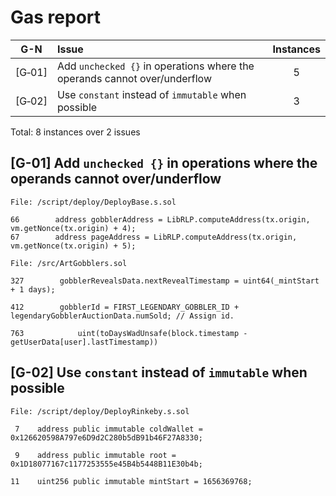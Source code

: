 # Gas report

| G-N    |Issue|Instances|
|:------:|:----|:-------:|
| [G&#x2011;01] | Add `unchecked {}` in operations where the operands cannot over/underflow | 5 |
| [G&#x2011;02] | Use `constant` instead of `immutable` when possible | 3 |

Total: 8 instances over 2 issues

## [G-01] Add `unchecked {}` in operations where the operands cannot over/underflow

```solidity
File: /script/deploy/DeployBase.s.sol

66        address gobblerAddress = LibRLP.computeAddress(tx.origin, vm.getNonce(tx.origin) + 4);
67        address pageAddress = LibRLP.computeAddress(tx.origin, vm.getNonce(tx.origin) + 5);
```

```solidity
File: /src/ArtGobblers.sol

327        gobblerRevealsData.nextRevealTimestamp = uint64(_mintStart + 1 days);

412        gobblerId = FIRST_LEGENDARY_GOBBLER_ID + legendaryGobblerAuctionData.numSold; // Assign id.

763            uint(toDaysWadUnsafe(block.timestamp - getUserData[user].lastTimestamp))
```


## [G-02] Use `constant` instead of `immutable` when possible

```solidity
File: /script/deploy/DeployRinkeby.s.sol

 7    address public immutable coldWallet = 0x126620598A797e6D9d2C280b5dB91b46F27A8330;

 9    address public immutable root = 0x1D18077167c1177253555e45B4b5448B11E30b4b;

11    uint256 public immutable mintStart = 1656369768;
```
